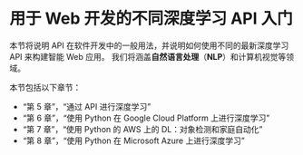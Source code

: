 # 用于 Web 开发的不同深度学习 API 入门

本节将说明 API 在软件开发中的一般用法，并说明如何使用不同的最新深度学习 API 来构建智能 Web 应用。 我们将涵盖**自然语言处理**（**NLP**）和计算机视觉等领域。

本节包括以下章节：

*   “第 5 章”，“通过 API 进行深度学习”
*   “第 6 章”，“使用 Python 在 Google Cloud Platform 上进行深度学习”
*   “第 7 章”，“使用 Python 的 AWS 上的 DL：对象检测和家庭自动化”
*   “第 8 章”，“使用 Python 在 Microsoft Azure 上进行深度学习”
